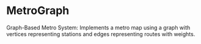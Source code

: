 # MetroGraph
Graph-Based Metro System: Implements a metro map using a graph with vertices representing stations and edges representing routes with weights.

